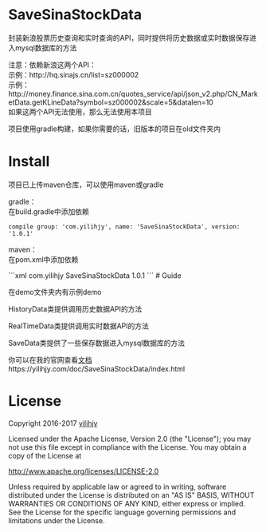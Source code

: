 # SaveSinaStockData
<p>封装新浪股票历史查询和实时查询的API，同时提供将历史数据或实时数据保存进入mysql数据库的方法</p>
<p>注意：依赖新浪这两个API：<br>示例：http://hq.sinajs.cn/list=sz000002<br>示例：http://money.finance.sina.com.cn/quotes_service/api/json_v2.php/CN_MarketData.getKLineData?symbol=sz000002&scale=5&datalen=10<br>如果这两个API无法使用，那么无法使用本项目</p>
<p>项目使用gradle构建，如果你需要的话，旧版本的项目在old文件夹内</p>

# Install
<p>项目已上传maven仓库，可以使用maven或gradle</p>
<p>gradle：<br>在build.gradle中添加依赖<br></p>
<code>compile group: 'com.yilihjy', name: 'SaveSinaStockData', version: '1.0.1'</code>
<p>maven：<br>在pom.xml中添加依赖</p>
```xml
<dependency>
    <groupId>com.yilihjy</groupId>
    <artifactId>SaveSinaStockData</artifactId>
    <version>1.0.1</version>
</dependency>
```
# Guide
<p>在demo文件夹内有示例demo</p>
<p>HistoryData类提供调用历史数据API的方法</p>
<p>RealTimeData类提供调用实时数据API的方法</p>
<p>SaveData类提供了一些保存数据进入mysql数据库的方法</p>
<p>你可以在我的官网查看<a href="https://yilihjy.com/doc/SaveSinaStockData/index.html">文档</a><br>https://yilihjy.com/doc/SaveSinaStockData/index.html</p>

# License

<p>Copyright 2016-2017 <a href="https://yilihjy.com">yilihjy</a></p>

<p>Licensed under the Apache License, Version 2.0 (the "License"); you may not use this file except in compliance with the License. You may obtain a copy of the License at</p>

   <p><a href="http://www.apache.org/licenses/LICENSE-2.0">http://www.apache.org/licenses/LICENSE-2.0</a></p>
<p>Unless required by applicable law or agreed to in writing, software distributed under the License is distributed on an "AS IS" BASIS, WITHOUT WARRANTIES OR CONDITIONS OF ANY KIND, either express or implied. See the License for the specific language governing permissions and limitations under the License.</p>
